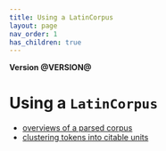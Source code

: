 ```yaml
---
title: Using a LatinCorpus
layout: page
nav_order: 1
has_children: true
---
```


**Version @VERSION@**

# Using a `LatinCorpus`


- [overviews of a parsed corpus](overviews/)
- [clustering tokens into citable units](clustered/)

